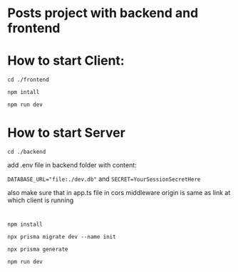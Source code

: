 # Posts project with backend and frontend 

# How to start Client:

`cd ./frontend`

`npm intall`

`npm run dev` 

# How to start Server 

`cd ./backend`

add .env file in backend folder with content: 

`DATABASE_URL="file:./dev.db"`
and `SECRET=YourSessionSecretHere`

also make sure that in app.ts file in cors middleware origin is same as link at which client is running

#

`npm install`

`npx prisma migrate dev --name init`

`npx prisma generate`

`npm run dev`

